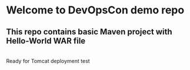 # Welcome to DevOpsCon demo repo
## This repo contains basic Maven project with Hello-World WAR file 
<BR> Ready for Tomcat deployment 
test
